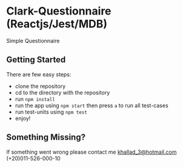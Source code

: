 # Clark-Questionnaire (Reactjs/Jest/MDB)
Simple Questionnaire 


## Getting Started
There are few easy steps:
- clone the repository
- cd to the directory with the repository
- run `npm install` 
- run the app using `npm start` then press `a` to run all test-cases
- run test-units using `npm test`
- enjoy!

## Something Missing?
If something went wrong please contact me 
khallad_3@hotmail.com
(+20)011-526-000-10 

